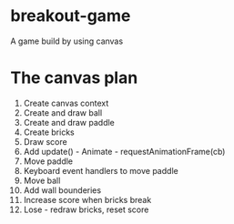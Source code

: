 # breakout-game

A game build by using canvas

# The canvas plan

1. Create canvas context
2. Create and draw ball
3. Create and draw paddle
4. Create bricks
5. Draw score
6. Add update() - Animate - requestAnimationFrame(cb)
7. Move paddle
8. Keyboard event handlers to move paddle
9. Move ball
10. Add wall bounderies
11. Increase score when bricks break
12. Lose - redraw bricks, reset score
